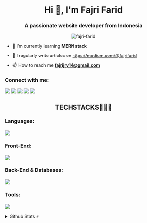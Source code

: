 <h1 align="center">Hi 👋, I'm Fajri Farid</h1>
<h3 align="center">A passionate website developer from Indonesia</h3>

<p align="center"> <img src="https://komarev.com/ghpvc/?username=fajri-farid&label=Profile%20views&color=0e75b6&style=flat" alt="fajri-farid" /> </p>

- 🌱 I’m currently learning **MERN stack**

- 📝 I regularly write articles on https://medium.com/@fajrifarid

- 📫 How to reach me **fajrijry14@gmail.com**

<h3 align="left">Connect with me:</h3>
<p align="left">
  <a href="mailto:fajrijry14@gmail.com"><img src="https://img.shields.io/badge/Email-D14836?style=plastic&logo=gmail&logoColor=white" /></a>
  <a href="https://www.linkedin.com/in/muhfajrifarid"><img src="https://custom-icon-badges.demolab.com/badge/LinkedIn-0A66C2?logo=linkedin-white&logoColor=fff" /></a>
  <a href="https://medium.com/@fajrifarid"><img src="https://img.shields.io/badge/Medium-12100E?style=plastic&logo=medium&logoColor=white" /></a>
  <a href="https://www.youtube.com/@fajri_farid"><img src="https://img.shields.io/badge/YouTube-FF0000?style=plastic&logo=youtube&logoColor=white" /></a>
  <a href="https://www.instagram.com/fajri_farid"><img src="https://img.shields.io/badge/Instagram-FD1D1D?style=plastic&logo=instagram&logoColor=white" /></a>
</p>
<div align="center">
<h2>TECHSTACKS🧑🏻‍💻</h3>
</div>
<h3 align="left">Languages:</h3>
<p align="left" style="margin-top: 20px;">
  <a href="https://skillicons.dev">
    <img src="https://skillicons.dev/icons?i=c,js,python,mysql" />
  </a> 
</p>

<h3 align="left">Front-End:</h3>
<p align="left" style="margin-top: 20px;">
  <a href="https://skillicons.dev">
    <img src="https://skillicons.dev/icons?i=html,css,js,react,typescript,tailwind,nextjs,wordpress" />
  </a>
</p>

<h3 align="left">Back-End & Databases:</h3>
<p align="left" style="margin-top: 20px;">
  <a href="https://skillicons.dev">
    <img src="https://skillicons.dev/icons?i=nodejs,mysql,express,prisma,sequelize" />
  </a>
</p>

<h3 align="left">Tools:</h3>
<p align="left" style="margin-top: 20px;">
 <a href="https://skillicons.dev">
    <img src="https://skillicons.dev/icons?i=git,github,postman,figma,vscode" />
  </a>
</p>


<details>
  <summary> Github Stats ⚡</summary>

  [![wakatime](https://wakatime.com/badge/user/0f549718-7d83-4e36-b054-19cb2ee2b9de.svg)](https://wakatime.com/@0f549718-7d83-4e36-b054-19cb2ee2b9de)
  
  <a href="#">![Github stats](https://github-readme-stats.vercel.app/api?username=fajri-farid&theme=blueberry&count_private=true&hide_border=true&line_height=20)</a>
  <a href="#">![Top Langs](https://github-readme-stats.vercel.app/api/top-langs/?username=fajri-farid&layout=compact&theme=blueberry&count_private=true&hide_border=true)</a>

  <p align="left" style="margin-top: 40px;">
    <img src="https://github-readme-streak-stats.herokuapp.com/?user=fajri-farid&theme=tokyonight" alt="fajri-farid" />
  </p>

  <a href="https://wakatime.com/@fajrifarid"><img height="150" src="https://github-readme-stats.vercel.app/api/wakatime?username=fajrifarid&layout=compact&theme=react&langs_count=6" /></a>
</details>
